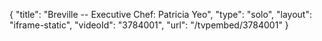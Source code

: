 {
    "title": "Breville -- Executive Chef: Patricia Yeo",
    "type": "solo",
    "layout": "iframe-static",
    "videoId": "3784001",
    "url": "\/tvpembed\/3784001"
}